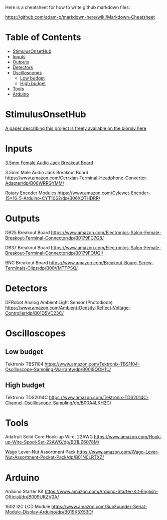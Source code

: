 Here is a cheatsheet for how to write github markdown files:

https://github.com/adam-p/markdown-here/wiki/Markdown-Cheatsheet

Table of Contents
=================

   * [StimulusOnsetHub](#stimulusonsethub)
   * [Inputs](#inputs)
   * [Outputs](#outputs)
   * [Detectors](#detectors)
   * [Oscilloscopes](#oscilloscopes)
      * [Low budget](#low-budget)
      * [High budget](#high-budget)
   * [Tools](#tools)
   * [Arduino](#arduino)

# StimulusOnsetHub

[A paper describing this project is freely available on the biorxiv here](https://www.biorxiv.org)


Inputs
==========

[3.5mm Female Audio Jack Breakout Board](https://www.amazon.com/Daughter-Cards-Boards-Stereo-Breakout/dp/B00HKID282/)

3.5mm Male Audio Jack Breakout Board
https://www.amazon.com/Cerrxian-Terminal-Headphone-Converter-Adapter/dp/B06WRRGYMM/

Rotary Encoder Modules
https://www.amazon.com/Cylewet-Encoder-15×16-5-Arduino-CYT1062/dp/B06XQTHDRR/

Outputs
==========
DB25 Breakout Board
https://www.amazon.com/Electronics-Salon-Female-Breakout-Terminal-Connector/dp/B0179FC7G8/

DB37 Breakout Board
https://www.amazon.com/Electronics-Salon-Female-Breakout-Terminal-Connector/dp/B0179FOUQI/

BNC Breakout Board
https://www.amazon.com/Breakout-Board-Screw-Terminals-Clips/dp/B00VMTTPSQ/

Detectors
==========
DFRobot Analog Ambient Light Sensor (Photodiode)
https://www.amazon.com/Ambient-Density-Reflect-Voltage-Controller/dp/B01D5VD23C/

Oscilloscopes
==========
Low budget
----------
Tektronix TBS1104
https://www.amazon.com/Tektronix-TBS1104-Oscilloscope-Sampling-Warranty/dp/B00I9QOH1U/

High budget
----------
Tektronix TDS2014C
https://www.amazon.com/Tektronix-TDS2014C-Channel-Oscilloscope-Sampling/dp/B00A4LKH2G/

Tools
==========
Adafruit Solid Core Hook-up Wire, 22AWG
https://www.amazon.com/Hook-up-Wire-Spool-Set-22AWG/dp/B01LZ6078M/

Wago Lever-Nut Assortment Pack
https://www.amazon.com/Wago-Lever-Nut-Assortment-Pocket-Pack/dp/B01N0LRTXZ/

Arduino
==========
Arduino Starter Kit
https://www.amazon.com/Arduino-Starter-Kit-English-Official/dp/B009UKZV0A/

1602 I2C LCD Module
https://www.amazon.com/SunFounder-Serial-Module-Display-Arduino/dp/B019K5X53O/
